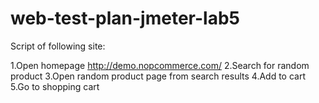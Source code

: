 # web-test-plan-jmeter-lab5

Script of following site:

1.Open homepage http://demo.nopcommerce.com/
2.Search for random product
3.Open random product page from search results
4.Add to cart
5.Go to shopping cart
